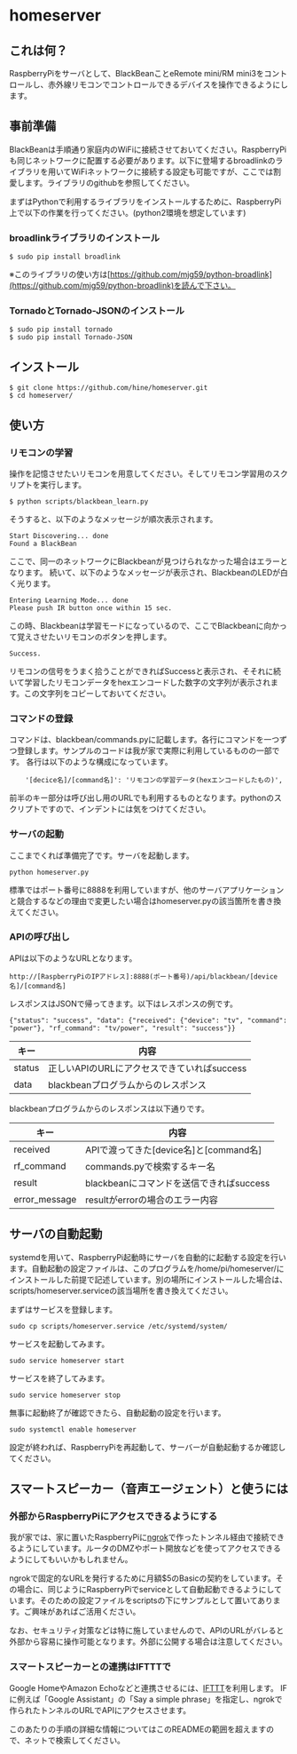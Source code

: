 # homeserver

## これは何？
RaspberryPiをサーバとして、BlackBeanことeRemote mini/RM mini3をコントロールし、赤外線リモコンでコントロールできるデバイスを操作できるようにします。

## 事前準備
BlackBeanは手順通り家庭内のWiFiに接続させておいてください。RaspberryPiも同じネットワークに配置する必要があります。以下に登場するbroadlinkのライブラリを用いてWiFiネットワークに接続する設定も可能ですが、ここでは割愛します。ライブラリのgithubを参照してください。

まずはPythonで利用するライブラリをインストールするために、RaspberryPi上で以下の作業を行ってください。(python2環境を想定しています)

### broadlinkライブラリのインストール
```
$ sudo pip install broadlink
```

※このライブラリの使い方は[https://github.com/mjg59/python-broadlink](https://github.com/mjg59/python-broadlink)を読んで下さい。

### TornadoとTornado-JSONのインストール
```
$ sudo pip install tornado
$ sudo pip install Tornado-JSON
```

## インストール
```
$ git clone https://github.com/hine/homeserver.git
$ cd homeserver/
```

## 使い方

### リモコンの学習
操作を記憶させたいリモコンを用意してください。そしてリモコン学習用のスクリプトを実行します。
```
$ python scripts/blackbean_learn.py
```
そうすると、以下のようなメッセージが順次表示されます。
```
Start Discovering... done
Found a BlackBean
```
ここで、同一のネットワークにBlackbeanが見つけられなかった場合はエラーとなります。
続いて、以下のようなメッセージが表示され、BlackbeanのLEDが白く光ります。
```
Entering Learning Mode... done
Please push IR button once within 15 sec.
```
この時、Blackbeanは学習モードになっているので、ここでBlackbeanに向かって覚えさせたいリモコンのボタンを押します。
```
Success.
```
リモコンの信号をうまく拾うことができればSuccessと表示され、そそれに続いて学習したリモコンデータをhexエンコードした数字の文字列が表示されます。この文字列をコピーしておいてください。

### コマンドの登録
コマンドは、blackbean/commands.pyに記載します。各行にコマンドを一つずつ登録します。サンプルのコードは我が家で実際に利用しているものの一部です。
各行は以下のような構成になっています。
```
    '[decice名]/[command名]': 'リモコンの学習データ(hexエンコードしたもの)',
```
前半のキー部分は呼び出し用のURLでも利用するものとなります。pythonのスクリプトですので、インデントには気をつけてください。

### サーバの起動
ここまでくれば準備完了です。サーバを起動します。
```
python homeserver.py
```
標準ではポート番号に8888を利用していますが、他のサーバアプリケーションと競合するなどの理由で変更したい場合はhomeserver.pyの該当箇所を書き換えてください。

### APIの呼び出し
APIは以下のようなURLとなります。
```
http://[RaspberryPiのIPアドレス]:8888(ポート番号)/api/blackbean/[device名]/[command名]
```
レスポンスはJSONで帰ってきます。以下はレスポンスの例です。
```
{"status": "success", "data": {"received": {"device": "tv", "command": "power"}, "rf_command": "tv/power", "result": "success"}}
```
| キー | 内容 |
----|----
| status | 正しいAPIのURLにアクセスできていればsuccess |
| data | blackbeanプログラムからのレスポンス |

blackbeanプログラムからのレスポンスは以下通りです。

| キー | 内容 |
----|----
| received | APIで渡ってきた[device名]と[command名] |
| rf_command | commands.pyで検索するキー名 |
| result | blackbeanにコマンドを送信できればsuccess |
| error_message | resultがerrorの場合のエラー内容 |

## サーバの自動起動
systemdを用いて、RaspberryPi起動時にサーバを自動的に起動する設定を行います。自動起動の設定ファイルは、このプログラムを/home/pi/homeserver/にインストールした前提で記述しています。別の場所にインストールした場合は、scripts/homeserver.serviceの該当場所を書き換えてください。

まずはサービスを登録します。
```
sudo cp scripts/homeserver.service /etc/systemd/system/
```
サービスを起動してみます。
```
sudo service homeserver start
```
サービスを終了してみます。
```
sudo service homeserver stop
```
無事に起動終了が確認できたら、自動起動の設定を行います。
```
sudo systemctl enable homeserver
```
設定が終われば、RaspberryPiを再起動して、サーバーが自動起動するか確認してください。

## スマートスピーカー（音声エージェント）と使うには

### 外部からRaspberryPiにアクセスできるようにする

我が家では、家に置いたRaspberryPiに[ngrok](https://ngrok.com/)で作ったトンネル経由で接続できるようにしています。ルータのDMZやポート開放などを使ってアクセスできるようにしてもいいかもしれません。

ngrokで固定的なURLを発行するために月額$5のBasicの契約をしています。その場合に、同じようにRaspberryPiでserviceとして自動起動できるようにしています。そのための設定ファイルをscriptsの下にサンプルとして置いてあります。ご興味があればご活用ください。

なお、セキュリティ対策などは特に施していませんので、APIのURLがバレると外部から容易に操作可能となります。外部に公開する場合は注意してください。

### スマートスピーカーとの連携はIFTTTで

Google HomeやAmazon Echoなどと連携させるには、[IFTTT](https://ifttt.com/)を利用します。
IFに例えば「Google Assistant」の「Say a simple phrase」を指定し、ngrokで作られたトンネルのURLでAPIにアクセスさせます。

このあたりの手順の詳細な情報についてはこのREADMEの範囲を超えますので、ネットで検索してください。

